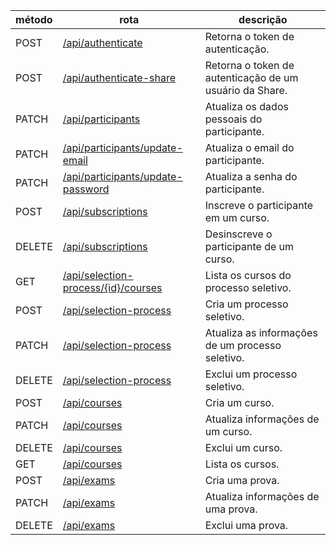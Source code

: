 | método | rota                                                                                     | descrição                                               |
| ------ | ---------------------------------------------------------------------------------------- | ------------------------------------------------------- |
| POST   | [/api/authenticate](./authenticate/authentication.md)                                    | Retorna o token de autenticação.                        |
| POST   | [/api/authenticate-share](./authenticate/authenticationShare.md)                         | Retorna o token de autenticação de um usuário da Share. |
| PATCH  | [/api/participants](./participants/updatePersonalData.md)                                | Atualiza os dados pessoais do participante.             |
| PATCH  | [/api/participants/update-email](./participants/updateEmail.md)                          | Atualiza o email do participante.                       |
| PATCH  | [/api/participants/update-password](./participants/updatePassword.md)                    | Atualiza a senha do participante.                       |
| POST   | [/api/subscriptions](./subscriptions/subscribe.md)                                       | Inscreve o participante em um curso.                    |
| DELETE | [/api/subscriptions](./subscriptions/unsubscribe.md)                                     | Desinscreve o participante de um curso.                 |
| GET    | [/api/selection-process/{id}/courses](./selectionProcess/showSelectionProcessCourses.md) | Lista os cursos do processo seletivo.                   |
| POST   | [/api/selection-process](./selectionProcess/createSelectionProcess.md)                   | Cria um processo seletivo.                              |
| PATCH  | [/api/selection-process](./selectionProcess/updateSelectionProcess.md)                   | Atualiza as informações de um processo seletivo.        |
| DELETE | [/api/selection-process](./selectionProcess/deleteSelectionProcess.md)                   | Exclui um processo seletivo.                            |
| POST   | [/api/courses](./courses/createCourse.md)                                                | Cria um curso.                                          |
| PATCH  | [/api/courses](./courses/updateCourse.md)                                                | Atualiza informações de um curso.                       |
| DELETE | [/api/courses](./courses/deleteCourse.md)                                                | Exclui um curso.                                        |
| GET    | [/api/courses](./courses/showCourses.md)                                                 | Lista os cursos.                                        |
| POST   | [/api/exams](./exams/createExam.md)                                                      | Cria uma prova.                                         |
| PATCH  | [/api/exams](./exams/updateExam.md)                                                      | Atualiza informações de uma prova.                      |
| DELETE | [/api/exams](./exams/deleteExam.md)                                                      | Exclui uma prova.                                       |

